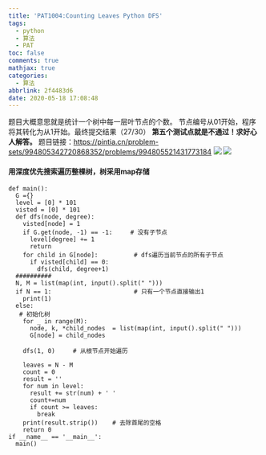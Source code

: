 ```yaml
---
title: 'PAT1004:Counting Leaves Python DFS'
tags:
  - python
  - 算法
  - PAT
toc: false
comments: true
mathjax: true
categories:
  - 算法
abbrlink: 2f4483d6
date: 2020-05-18 17:08:48
---
```


题目大概意思就是统计一个树中每一层叶节点的个数。
节点编号从01开始，程序将其转化为从1开始。最终提交结果（27/30）
**第五个测试点就是不通过！求好心人解答。**
题目链接：https://pintia.cn/problem-sets/994805342720868352/problems/994805521431773184
![](https://img-blog.csdnimg.cn/20190409154407817.png?x-oss-process=image/watermark,type_ZmFuZ3poZW5naGVpdGk,shadow_10,text_aHR0cHM6Ly9ibG9nLmNzZG4ubmV0L3FxXzI2OTcyNzM1,size_16,color_FFFFFF,t_70)
![](https://img-blog.csdnimg.cn/20190409155404160.png?x-oss-process=image/watermark,type_ZmFuZ3poZW5naGVpdGk,shadow_10,text_aHR0cHM6Ly9ibG9nLmNzZG4ubmV0L3FxXzI2OTcyNzM1,size_16,color_FFFFFF,t_70)
#### 用深度优先搜索遍历整棵树，树采用map存储

```
def main():
  G ={}
  level = [0] * 101
  visted = [0] * 101
  def dfs(node, degree):
    visted[node] = 1
    if G.get(node, -1) == -1:     # 没有子节点
      level[degree] += 1
      return
    for child in G[node]:          # dfs遍历当前节点的所有子节点
      if visted[child] == 0:
        dfs(child, degree+1)
  ##########      
  N, M = list(map(int, input().split(" ")))
  if N == 1:                       # 只有一个节点直接输出1
    print(1)
  else:                          
   # 初始化树
    for _ in range(M):
      node, k, *child_nodes  = list(map(int, input().split(" ")))
      G[node] = child_nodes
      
    dfs(1, 0)     # 从根节点开始遍历
    
    leaves = N - M
    count = 0
    result = ''
    for num in level:
      result += str(num) + ' '
      count+=num
      if count >= leaves:
        break
    print(result.strip())    # 去除首尾的空格
    return 0
if __name__ == '__main__':
  main()
```

